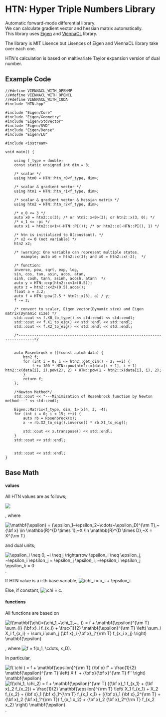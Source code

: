 # HTN: Hyper Triple Numbers Library
 Automatic forward-mode differential library.  
 We can calculate gradient vector and hessian matrix automatically.  
 This library uses [Eigen](http://eigen.tuxfamily.org/index.php?title=Main_Page) and [ViennaCL](http://viennacl.sourceforge.net/doc/index.html) library.

 The library is MIT Lisence but Lisences of Eigen and ViennaCL library take over each one.  

 HTN's calculation is based on maltivariate Taylor expansion version of dual number.

 ## Example Code

```cpp:main
//#define VIENNACL_WITH_OPENMP
//#define VIENNACL_WITH_OPENCL
//#define VIENNACL_WITH_CUDA
#include "HTN.hpp"

#include "Eigen/Core"
#include "Eigen/Geometry"
#include "Eigen/StdVector"
#include "Eigen/SVD"
#include "Eigen/Dense"
#include "Eigen/LU"

#include <iostream> 

void main() {

	using f_type = double;
	const static unsigned int dim = 3;

	/* scalar */
	using htn0 = HTN::htn_r0<f_type, dim>;

	/* scalar & gradient vector */
	using htn1 = HTN::htn_r1<f_type, dim>;

	/* scalar & gradient vector & hessian matrix */
	using htn2 = HTN::htn_r2<f_type, dim>;

	/* x_0 <= 3 */
	auto x0 = htn2::x(3); /* or htn2::x<0>(3); or htn2::x(3, 0); */
	/* x_1 <= -pi */
	auto x1 = htn2::x<1>(-HTN::PI()); /* or htn2::x(-HTN::PI(), 1) */

	/* htn is initialized to 0(constant). */
	/* x2 <= 0 (not variable) */
	htn2 x2; 

	/* !warning: One variable can represent multiple states.
	   example; auto x0 = htn2::x(3); and x0 = htn2::x(-2);  */

	/* function: 
	inverse, pow, sqrt, exp, log, 
	sin, cos, tan, asin, acos, atan, 
	sinh, cosh, tanh, asinh, acosh, atanh  */
	auto y = HTN::exp(htn2::x<1>(0.5));
	auto z = htn2::x<2>(0.5).acos();
	float a = 3.2;
	auto f = HTN::pow(2.5 * htn2::x(3), a) / y;
	f -= z;

	/* convert to scalar, Eigen vector(Dynamic size) and Eigen matrix(Dynamic size) */
	std::cout << f.X0_to_type() << std::endl << std::endl;
	std::cout << f.X1_to_eig() << std::endl << std::endl;
	std::cout << f.X2_to_eig() << std::endl << std::endl;

	/*-----------------------------------------------------------------------------*/


	auto Rosenbrock = [](const auto& data) {
		htn2 f;
		for (int i = 0; i <= htn2::get_dim() - 2; ++i) {
			f += 100 * HTN::pow(htn2::x(data[i + 1], i + 1) - htn2::x(data[i], i).pow(2), 2) + HTN::pow(1 - htn2::x(data[i], i), 2);
		}
		return f;
	};

	/*Newton Method*/
	std::cout << "---Minimization of Rosenbrock function by Newton method---" << std::endl;

	Eigen::Matrix<f_type, dim, 1> x(4, 3, -4);
	for (int i = 0; i < 15; ++i) {
		auto rb = Rosenbrock(x);
		x -= rb.X2_to_eig().inverse() * rb.X1_to_eig();

		std::cout << x.transpose() << std::endl;
	}
	std::cout << std::endl;


	std::cout << std::endl;
}

```

## Base Math

#### values
All HTN values are as follows;

<img src="https://latex.codecogs.com/gif.latex?\chi&space;=&space;x&space;&plus;&space;\mathbf{\epsilon}^{\rm&space;T}\mathbf{x}&space;&plus;&space;\frac{1}{2}\mathbf{\epsilon}^{\rm&space;T}&space;X&space;\mathbf{\epsilon}" />  

, where 

<img src="https://latex.codecogs.com/gif.latex?\mathbf{\epsilon}&space;=&space;(\epsilon_1~\epsilon_2~\cdots~\epsilon_D)^{\rm&space;T},~{\bf&space;x}&space;\in&space;\mathbb{R}^{D&space;\times&space;1},~X&space;\in&space;\mathbb{R}^{D&space;\times&space;D},~X&space;=&space;X^{\rm&space;T}" title="\mathbf{\epsilon} = (\epsilon_1~\epsilon_2~\cdots~\epsilon_D)^{\rm T},~{\bf x} \in \mathbb{R}^{D \times 1},~X \in \mathbb{R}^{D \times D},~X = X^{\rm T}" />

and dual units;

<img src="https://latex.codecogs.com/gif.latex?\epsilon_i&space;\neq&space;0,&space;~i&space;\neq&space;j&space;\rightarrow&space;\epsilon_i&space;\neq&space;\epsilon_j,&space;~\epsilon_i&space;\epsilon_j&space;=&space;\epsilon_j&space;\epsilon_i,&space;~\epsilon_i&space;\epsilon_j&space;\epsilon_k&space;=&space;0" title="\epsilon_i \neq 0, ~i \neq j \rightarrow \epsilon_i \neq \epsilon_j, ~\epsilon_i \epsilon_j = \epsilon_j \epsilon_i, ~\epsilon_i \epsilon_j \epsilon_k = 0" />.  

If HTN value is a i-th base variable, 
<img src="https://latex.codecogs.com/gif.latex?\inline&space;\chi&space;=&space;x_i&space;&plus;&space;\epsilon_i" title="\chi_i = x_i + \epsilon_i" />.

Else, if constant, <img src="https://latex.codecogs.com/gif.latex?\inline&space;\chi&space;=&space;c" title="\chi = c" />.

#### functions

All functions are based on  

<img src="https://latex.codecogs.com/gif.latex?f(\mathbf{\chi}=(\chi_1,~\chi_2,~...))&space;=&space;f&space;&plus;&space;\mathbf{\epsilon}^{\rm&space;T}&space;\sum_{i}&space;{\bf&space;x}_i&space;f_{x_i}&space;&plus;&space;\frac{1}{2}&space;\mathbf{\epsilon}^{\rm&space;T}&space;\left(&space;\sum_i&space;X_i&space;f_{x_i}&space;&plus;&space;\sum_i&space;\sum_j&space;{\bf&space;x}_i&space;{\bf&space;x}_j^{\rm&space;T}&space;f_{x_i&space;x_j}&space;\right)&space;\mathbf{\epsilon}" title="f(\mathbf{\chi}=(\chi_1,~\chi_2,~...)) = f + \mathbf{\epsilon}^{\rm T} \sum_{i} {\bf x}_i f_{x_i} + \frac{1}{2} \mathbf{\epsilon}^{\rm T} \left( \sum_i X_i f_{x_i} + \sum_i \sum_j {\bf x}_i {\bf x}_j^{\rm T} f_{x_i x_j} \right) \mathbf{\epsilon}" />  

, where <img src="https://latex.codecogs.com/gif.latex?\inline&space;f&space;=&space;f(x_1,&space;\cdots,&space;x_D)" title="f = f(x_1, \cdots, x_D)" />.

In particular,  

<img src="https://latex.codecogs.com/gif.latex?f(&space;\chi&space;)&space;=&space;f&space;&plus;&space;\mathbf{\epsilon}^{\rm&space;T}&space;{\bf&space;x}&space;f'&space;&plus;&space;\frac{1}{2}&space;\mathbf{\epsilon}^{\rm&space;T}&space;\left(&space;X&space;f'&space;&plus;&space;{\bf&space;x}{\bf&space;x}^{\rm&space;T}&space;f''&space;\right)&space;\mathbf{\epsilon}" title="f( \chi ) = f + \mathbf{\epsilon}^{\rm T} {\bf x} f' + \frac{1}{2} \mathbf{\epsilon}^{\rm T} \left( X f' + {\bf x}{\bf x}^{\rm T} f'' \right) \mathbf{\epsilon}" />  
<img src="https://latex.codecogs.com/gif.latex?f(\chi_1,&space;\chi_2)&space;=&space;f&space;&plus;&space;\mathbf{\epsilon}^{\rm&space;T}&space;({\bf&space;x}_1&space;f_{x_1}&space;&plus;&space;{\bf&space;x}_2&space;f_{x_2})&space;&plus;&space;\frac{1}{2}&space;\mathbf{\epsilon}^{\rm&space;T}&space;\left(&space;X_1&space;f_{x_1}&space;&plus;&space;X_2&space;f_{x_2}&space;&plus;&space;{\bf&space;x}_1&space;{\bf&space;x}_1^{\rm&space;T}&space;f_{x_1&space;x_1}&space;&plus;&space;({\bf&space;x}_1&space;{\bf&space;x}_2^{\rm&space;T}&space;&plus;&space;{\bf&space;x}_2&space;{\bf&space;x}_1^{\rm&space;T})&space;f_{x_1&space;x_2}&space;&plus;&space;{\bf&space;x}_2&space;{\bf&space;x}_2^{\rm&space;T}&space;f_{x_2&space;x_2}&space;\right)&space;\mathbf{\epsilon}" title="f(\chi_1, \chi_2) = f + \mathbf{\epsilon}^{\rm T} ({\bf x}_1 f_{x_1} + {\bf x}_2 f_{x_2}) + \frac{1}{2} \mathbf{\epsilon}^{\rm T} \left( X_1 f_{x_1} + X_2 f_{x_2} + {\bf x}_1 {\bf x}_1^{\rm T} f_{x_1 x_1} + ({\bf x}_1 {\bf x}_2^{\rm T} + {\bf x}_2 {\bf x}_1^{\rm T}) f_{x_1 x_2} + {\bf x}_2 {\bf x}_2^{\rm T} f_{x_2 x_2} \right) \mathbf{\epsilon}" />.

